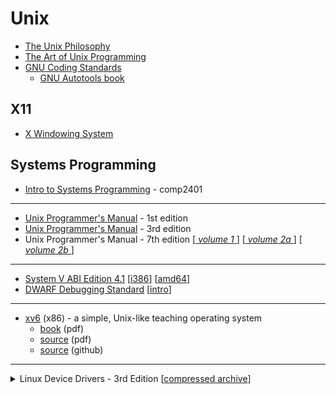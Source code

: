 Unix
====

* [The Unix Philosophy](https://en.wikipedia.org/wiki/Unix_philosophy)
* [The Art of Unix Programming](http://www.catb.org/esr/writings/taoup/html/)
* [GNU Coding Standards](https://www.gnu.org/prep/standards/)
  - [GNU Autotools book](https://www.sourceware.org/autobook/)


X11
---

* [X Windowing System](X%20Windowing%20System/README.md)


Systems Programming
-------------------

* [Intro to Systems Programming](https://people.scs.carleton.ca/~claurend/Courses/COMP2401/Notes/) - comp2401
---
* [Unix Programmer's Manual](https://www.singlix.com/trdos/archive/pdf_archive/unix_v1_programmers_manual.pdf) - 1st edition
* [Unix Programmer's Manual](https://dspinellis.github.io/unix-v3man/v3man.pdf) - 3rd edition
* Unix Programmer's Manual - 7th edition [[ _volume 1_ ](https://s3.amazonaws.com/plan9-bell-labs/7thEdMan/v7vol1.pdf)] [[ _volume 2a_ ](https://s3.amazonaws.com/plan9-bell-labs/7thEdMan/v7vol2a.pdf)] [[ _volume 2b_ ](https://s3.amazonaws.com/plan9-bell-labs/7thEdMan/v7vol2b.pdf)]
---
* [System V ABI Edition 4.1](https://refspecs.linuxfoundation.org/elf/gabi41.pdf) [[i386](https://refspecs.linuxfoundation.org/elf/abi386-4.pdf)] [[amd64](https://refspecs.linuxfoundation.org/elf/x86_64-abi-0.99.pdf)]
* [DWARF Debugging Standard](https://dwarfstd.org/download.html) [[intro](https://dwarfstd.org/doc/Debugging%20using%20DWARF-2012.pdf)]
---
* [xv6](https://en.wikipedia.org/wiki/Xv6) (x86) - a simple, Unix-like teaching operating system
  - [book](https://pdos.csail.mit.edu/6.828/2018/xv6/book-rev11.pdf) (pdf)
  - [source](https://pdos.csail.mit.edu/6.828/2018/xv6/xv6-rev11.pdf) (pdf)
  - [source](https://github.com/mit-pdos/xv6-public) (github)
---
<details>
<summary>Linux Device Drivers - 3rd Edition [<a href="static.lwn.net/images/pdf/LDD3/ldd3_pdf.tar.bz2">compressed archive</a>]</summary>
  
  - [Table of Contents](https://static.lwn.net/images/pdf/LDD3/ldr3TOC.fm.pdf)
  - [01. Intro to Device Drivers](https://static.lwn.net/images/pdf/LDD3/ch01.pdf)
  - [02. Building and Running Modules](https://static.lwn.net/images/pdf/LDD3/ch02.pdf)
  - [03. Char Drivers](https://static.lwn.net/images/pdf/LDD3/ch03.pdf)
  - [04. Debugging Techniques](https://static.lwn.net/images/pdf/LDD3/ch04.pdf)
  - [05. Concurrency and Race Conditions](https://static.lwn.net/images/pdf/LDD3/ch05.pdf)
  - [06. Advanced Char Driver Operations](https://static.lwn.net/images/pdf/LDD3/ch06.pdf)
  - [07. Time, Delays, and Deferred Work](https://static.lwn.net/images/pdf/LDD3/ch07.pdf)
  - [08. Allocating Memory](https://static.lwn.net/images/pdf/LDD3/ch08.pdf)
  - [09. Communicating with Hardware](https://static.lwn.net/images/pdf/LDD3/ch09.pdf)
  - [10. Interrupt Handling](https://static.lwn.net/images/pdf/LDD3/ch10.pdf)
  - [11. Data Types in the Kernel](https://static.lwn.net/images/pdf/LDD3/ch11.pdf)
  - [12. PCI Drivers](https://static.lwn.net/images/pdf/LDD3/ch12.pdf)
  - [13. USB Drivers](https://static.lwn.net/images/pdf/LDD3/ch13.pdf)
  - [14. The Linux Device Model](https://static.lwn.net/images/pdf/LDD3/ch14.pdf)
  - [15. Memory Mapping and DMA](https://static.lwn.net/images/pdf/LDD3/ch15.pdf)
  - [16. Block Drivers](https://static.lwn.net/images/pdf/LDD3/ch16.pdf)
  - [17. Network Drivers](https://static.lwn.net/images/pdf/LDD3/ch17.pdf)
  - [18. TTY Drivers](https://static.lwn.net/images/pdf/LDD3/ch18.pdf)
  - [Index](https://static.lwn.net/images/pdf/LDD3/ldr3IX.fm.pdf)
</details>
